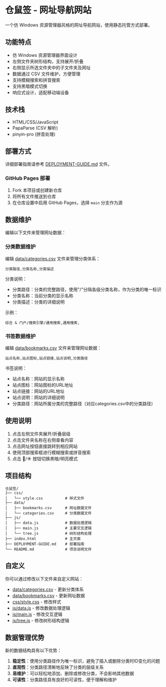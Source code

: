 # 仓鼠签 - 网址导航网站

一个仿 Windows 资源管理器风格的网址导航网站，使用静态托管方式部署。

## 功能特点

- 仿 Windows 资源管理器界面设计
- 左侧文件夹树形结构，支持展开/折叠
- 右侧显示所选文件夹中的子文件夹及网址
- 数据通过 CSV 文件维护，方便管理
- 支持模糊搜索和拼音搜索
- 支持黑暗模式切换
- 响应式设计，适配移动端设备

## 技术栈

- HTML/CSS/JavaScript
- PapaParse (CSV 解析)
- pinyin-pro (拼音处理)

## 部署方式

详细部署指南请参考 [DEPLOYMENT-GUIDE.md](DEPLOYMENT-GUIDE.md) 文件。

### GitHub Pages 部署

1. Fork 本项目或创建新仓库
2. 将所有文件推送到仓库
3. 在仓库设置中启用 GitHub Pages，选择 `main` 分支作为源

## 数据维护

编辑以下文件来管理网址数据：

### 分类数据维护

编辑 [data/categories.csv](data/categories.csv) 文件来管理分类体系：

```csv
分类路径,分类名称,分类描述
```

分类说明：
- 分类路径：分类的完整路径，使用"/"分隔各级分类名称，作为分类的唯一标识
- 分类名称：当前分类的显示名称
- 分类描述：分类的详细说明

示例：
```
综合 & 门户/搜索引擎/通用搜索,通用搜索,
```

### 书签数据维护

编辑 [data/bookmarks.csv](data/bookmarks.csv) 文件来管理网址数据：

```csv
站点名称,站点图标,站点链接,站点说明,分类路径
```

书签说明：
- 站点名称：网站的显示名称
- 站点图标：网站图标的URL地址
- 站点链接：网站的URL地址
- 站点说明：网站的详细说明
- 分类路径：网站所属分类的完整路径（对应categories.csv中的分类路径）

## 使用说明

1. 点击左侧文件夹展开/折叠层级
2. 点击文件夹名称在右侧查看内容
3. 点击网址按钮直接跳转到相应网站
4. 使用顶部搜索框进行模糊搜索或拼音搜索
5. 点击 🌙/☀️ 按钮切换黑暗/明亮模式

## 项目结构

```
仓鼠签/
├── css/
│   └── style.css          # 样式文件
├── data/
│   ├── bookmarks.csv      # 网址数据文件
│   └── categories.csv     # 分类数据文件
├── js/
│   ├── data.js            # 数据处理逻辑
│   ├── main.js            # 主要交互逻辑
│   └── tree.js            # 树形结构处理
├── index.html             # 主页面
├── DEPLOYMENT-GUIDE.md    # 部署指南
└── README.md              # 项目说明文件
```

## 自定义

你可以通过修改以下文件来自定义网站：

- [data/categories.csv](data/categories.csv) - 更新分类体系
- [data/bookmarks.csv](data/bookmarks.csv) - 更新网址数据
- [css/style.css](css/style.css) - 修改样式
- [js/data.js](js/data.js) - 修改数据处理逻辑
- [js/main.js](js/main.js) - 修改交互逻辑
- [js/tree.js](js/tree.js) - 修改树形结构逻辑

## 数据管理优势

新的数据结构具有以下优势：

1. **稳定性**：使用分类路径作为唯一标识，避免了插入或删除分类时ID变化的问题
2. **直观性**：分类路径清晰地反映了分类的层级关系
3. **易维护**：可以轻松地添加、删除或修改分类，不会影响其他数据
4. **可读性**：分类路径具有良好的可读性，便于理解和维护